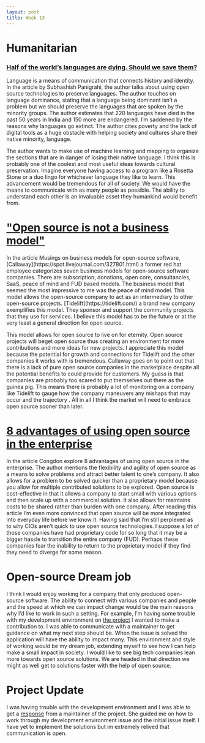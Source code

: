 ```yaml
---
layout: post
title: Week 13
---
```


# Humanitarian
### [Half of the world’s languages are dying. Should we save them?](https://opensource.com/article/17/7/half-world-languages-dying-save-them)

<p>Language is a means of communication that connects history and identity. In the article by Subhashish Panigrahi, the author talks about using open source technologies to preserve languages. The author touches on language dominance, stating that a language being dominant isn’t a problem but we should preserve the languages that are spoken by the minority groups. The author estimates that 220 languages have died in the past 50 years in India and 150 more are endangered. I’m saddened by the reasons why languages go extinct. The author cites poverty and the lack of digital tools as a huge obstacle with helping society and cultures share their native minority, language.</p>
 <p> The author wants to make use of machine learning and mapping to organize the sections that are in danger of losing their native language.
  I think this is probably one of the coolest and most useful ideas towards cultural preservation. Imagine everyone having access to a program like a Rosetta Stone or a duo lingo for whichever language they like to learn. This advancement would be tremendous for all of society. We would have the means to communicate with as many people as possible. The ability to understand each other is an invaluable asset they humankind would benefit from.</p>

# ["Open source is not a business model"](https://spot.livejournal.com/327801.html)

  <p>In the article Musings on business models for open-source software, [Callaway](https://spot.livejournal.com/327801.html) a former red hat employee categorizes seven business models for open-source software companies. There are subscription, donations, open core, consultancies, SaaS, peace of mind and FUD based models. The business model that seemed the most impressive to me was the peace of mind model. This model allows the open-source company to act as an intermediary to other open-source projects. [Tidelift](https://tidelift.com/) a brand new company exemplifies this model. They sponsor and support the community projects that they use for services. I believe this model has to be the future or at the very least a general direction for open source. </p>
  <p>This model allows for open source to live on for eternity. Open source projects will beget open source thus creating an environment for more contributions and more ideas for new projects. I appreciate this model because the potential for growth and connections for Tidelift and the other companies it works with is tremendous. Callaway goes on to point out that there is a lack of pure open source companies in the marketplace despite all the potential benefits to could provide for customers. My guess is that companies are probably too scared to put themselves out there as the guinea pig. This means there is probably a lot of monitoring on a company like Tidelift to gauge how the company maneuvers any mishaps that may occur and the trajectory . All in all I think the market will need to embrace open source sooner than later.</p>

# [8 advantages of using open source in the enterprise](https://enterprisersproject.com/article/2015/1/top-advantages-open-source-offers-over-proprietary-solutions)
In the article Congdon explore 8 advantages of using open source in the enterprise. The author mentions the flexibility and agility of open source as a means to solve problems and attract better talent to one’s company. It also allows for a problem to be solved quicker than a proprietary model because you allow for multiple contributed solutions to be explored. Open source is cost-effective in that it allows a company to start small with various options and then scale up with a commercial solution. It also allows for maintains costs to be shared rather than burden with one company. After reading this article I’m even more convinced that open source will be more integrated into everyday life before we know it. Having said that I’m still perplexed as to why CIOs aren’t quick to use open source technologies. I suppose a lot of those companies have had proprietary code for so long that it may be a bigger hassle to transition the entire company (FUD). Perhaps these companies fear the inability to return to the proprietary model if they find they need to diverge for some reason.

# Open-source Dream job

I think I would enjoy working for a company that only produced open-source software. The ability to connect with various companies and people and the speed at which we can impact change would be the main reasons why I’d like to work in such a setting. For example, I’m having some trouble with my development environment on [the project](https://github.com/RefugeRestrooms/refugerestrooms) I wanted to make a contribution to. I was able to communicate with a maintainer to get guidance on what my next step should be. When the issue is solved the application will have the ability to impact many. This environment and style of working would be my dream job, extending myself to see how I can help make a small impact in society. I would like to see big tech companies lean more towards open source solutions. We are headed in that direction we might as well get to solutions faster with the help of open source.


# Project Update
I was having trouble with the development environment and I was able to get a [response](https://github.com/RefugeRestrooms/refugerestrooms/issues/563) from a maintainer of the project. She guided me on how to work through my development environment issue and the initial issue itself. I have yet to implement the solutions but im extremely relived that communication is open. 
